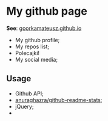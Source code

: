 # My github page
**See**:
[goorkamateusz.github.io](https://goorkamateusz.github.io)

- My github profile;
- My repos list;
- Polecajki!
- My social media;

## Usage
- Github API;
- [anuraghazra/github-readme-stats](https://github.com/anuraghazra/github-readme-stats);
- jQuery;
- 